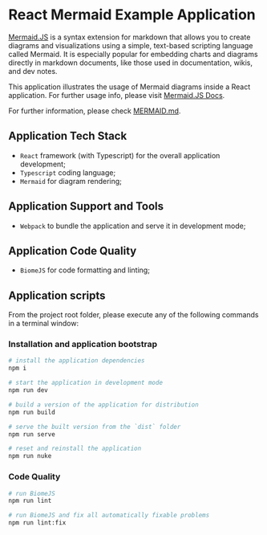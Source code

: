# React Mermaid Example Application

[Mermaid.JS](https://mermaid.js.org/) is a syntax extension for markdown that allows you to create diagrams and visualizations using a simple, text-based scripting language called Mermaid. It is especially popular for embedding charts and diagrams directly in markdown documents, like those used in documentation, wikis, and dev notes.

This application illustrates the usage of Mermaid diagrams inside a React application. For further usage info, please visit [Mermaid.JS Docs](https://mermaid.js.org/intro/).

For further information, please check [MERMAID.md](MERMAID.md).

## Application Tech Stack

-   `React` framework (with Typescript) for the overall application development;
-   `Typescript` coding language;
-   `Mermaid` for diagram rendering;

## Application Support and Tools

-   `Webpack` to bundle the application and serve it in development mode;

## Application Code Quality

-   `BiomeJS` for code formatting and linting;

## Application scripts

From the project root folder, please execute any of the following commands in a terminal window:

### Installation and application bootstrap

```bash
# install the application dependencies
npm i

# start the application in development mode
npm run dev

# build a version of the application for distribution
npm run build

# serve the built version from the `dist` folder
npm run serve

# reset and reinstall the application
npm run nuke
```

### Code Quality

```bash
# run BiomeJS
npm run lint

# run BiomeJS and fix all automatically fixable problems
npm run lint:fix
```
